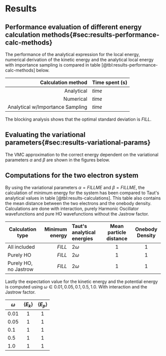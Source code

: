# Results

## Performance evaluation of different energy calculation methods{#sec:results-performance-calc-methods}

The performance of the analytical expression for the local energy, numerical derivation of the kinetic energy and the analytical local energy with importance sampling is compared in table [@tbl:results-performance-calc-methods] below.

| **Calculation method**            | **Time spent (s)**    |
| ----:                             | ---                   |
| Analytical                        | $time$                |
| Numerical                         | $time$                |
| Analytical w/Importance Sampling  | $time$                |{#tbl:results-performance-calc-methods} 

The blocking analysis shows that the optimal standard deviation is $FILL$.

## Evaluating the variational parameters{#sec:results-variational-params}

The VMC approximation to the correct energy dependent on the variational parameters $\alpha$ and $\beta$ are shown in the figures below.

## Computations for the two electron system

By using the variational parameters $\alpha = FILL ME$ and $\beta = FILL ME$, the calculation of minimum energy for the system has been compared to Taut's analytical values in table [@tbl:results-calculations]. This table also contains the mean distance between the two electrons and the onebody density. Calculations are done with interaction, purely Harmonic Oscillator wavefunctions and pure HO wavefunctions without the Jastrow factor.

| **Calculation type** | **Minimum energy**| **Taut's analytical energies**| **Mean particle distance** | **Onebody Density**|
|---    | ---: | :--- | :---: | :---: |
| All included | $FILL$ | $2\omega$ |    $1$  |   $1$  |
| Purely HO | $FILL$ | $2\omega$ |    $1$  |   $1$  |
| Purely HO, no Jastrow | $FILL$ | $2\omega$ |    $1$  |   $1$  |{#tbl:results-calculations}

Lastly the expectation value for the kinetic energy and the potential energy is computed using $\omega \in {0.01, 0.05, 0.1, 0.5, 1.0}$. With interaction and the Jastrow factor.

| **$\omega$**| **$\langle E_k \rangle$**| **$\langle E_p \rangle$** |
| --- | :---: | :---: |
| $0.01$    | $1$   |    $1$  |
| $0.05$    | $1$   |    $1$  |
| $0.1$     | $1$   |    $1$  |
| $0.5$     | $1$   |    $1$  |
| $1.0$     | $1$   |    $1$  |{#tbl:results-calculations-omega}

